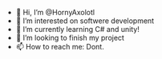 - 👋 Hi, I’m @HornyAxolotl
- 👀 I’m interested on softwere development 
- 🌱 I’m currently learning C# and unity!
- 💞️ I’m looking to finish my project
- 📫 How to reach me: Dont.

<!---
HornyAxolotl/HornyAxolotl is a ✨ special ✨ repository because its `README.md` (this file) appears on your GitHub profile.
You can click the Preview link to take a look at your changes.
--->

